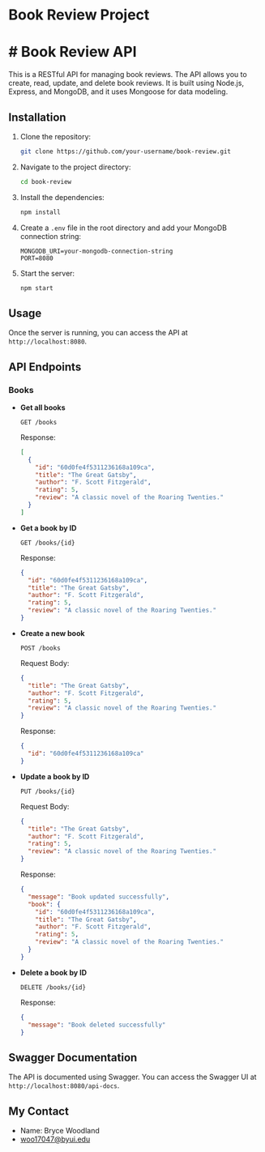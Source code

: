 # Book Review Project

# # Book Review API

This is a RESTful API for managing book reviews. The API allows you to create, read, update, and delete book reviews. It is built using Node.js, Express, and MongoDB, and it uses Mongoose for data modeling.

## Installation

1. Clone the repository:
    ```sh
    git clone https://github.com/your-username/book-review.git
    ```

2. Navigate to the project directory:
    ```sh
    cd book-review
    ```

3. Install the dependencies:
    ```sh
    npm install
    ```

4. Create a `.env` file in the root directory and add your MongoDB connection string:
    ```env
    MONGODB_URI=your-mongodb-connection-string
    PORT=8080
    ```

5. Start the server:
    ```sh
    npm start
    ```

## Usage

Once the server is running, you can access the API at `http://localhost:8080`.

## API Endpoints

### Books

- **Get all books**
    ```http
    GET /books
    ```
    Response:
    ```json
    [
      {
        "id": "60d0fe4f5311236168a109ca",
        "title": "The Great Gatsby",
        "author": "F. Scott Fitzgerald",
        "rating": 5,
        "review": "A classic novel of the Roaring Twenties."
      }
    ]
    ```

- **Get a book by ID**
    ```http
    GET /books/{id}
    ```
    Response:
    ```json
    {
      "id": "60d0fe4f5311236168a109ca",
      "title": "The Great Gatsby",
      "author": "F. Scott Fitzgerald",
      "rating": 5,
      "review": "A classic novel of the Roaring Twenties."
    }
    ```

- **Create a new book**
    ```http
    POST /books
    ```
    Request Body:
    ```json
    {
      "title": "The Great Gatsby",
      "author": "F. Scott Fitzgerald",
      "rating": 5,
      "review": "A classic novel of the Roaring Twenties."
    }
    ```
    Response:
    ```json
    {
      "id": "60d0fe4f5311236168a109ca"
    }
    ```

- **Update a book by ID**
    ```http
    PUT /books/{id}
    ```
    Request Body:
    ```json
    {
      "title": "The Great Gatsby",
      "author": "F. Scott Fitzgerald",
      "rating": 5,
      "review": "A classic novel of the Roaring Twenties."
    }
    ```
    Response:
    ```json
    {
      "message": "Book updated successfully",
      "book": {
        "id": "60d0fe4f5311236168a109ca",
        "title": "The Great Gatsby",
        "author": "F. Scott Fitzgerald",
        "rating": 5,
        "review": "A classic novel of the Roaring Twenties."
      }
    }
    ```

- **Delete a book by ID**
    ```http
    DELETE /books/{id}
    ```
    Response:
    ```json
    {
      "message": "Book deleted successfully"
    }
    ```

## Swagger Documentation

The API is documented using Swagger. You can access the Swagger UI at `http://localhost:8080/api-docs`.

## My Contact
- Name: Bryce Woodland
- woo17047@byui.edu

